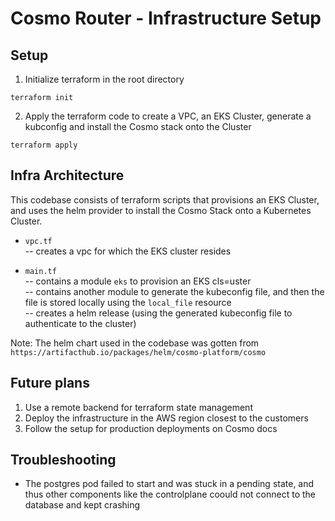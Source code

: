 # Cosmo Router - Infrastructure Setup

## Setup
1. Initialize terraform in the root directory
```
terraform init
```

2. Apply the terraform code to create a VPC, an EKS Cluster, generate a kubconfig and install the Cosmo stack onto the Cluster
```
terraform apply
```

## Infra Architecture
This codebase consists of terraform scripts that provisions an EKS Cluster, and uses the helm provider to install the Cosmo Stack onto a Kubernetes Cluster.

- `vpc.tf`  
-- creates a vpc for which the EKS cluster resides    

- `main.tf`  
-- contains a module `eks` to provision an EKS cls=uster     
-- contains another module to generate the kubeconfig file, and then the file is stored locally using the `local_file` resource     
-- creates a helm release (using the generated kubeconfig file to authenticate to the cluster)  

Note: The helm chart used in the codebase was gotten from `https://artifacthub.io/packages/helm/cosmo-platform/cosmo`

## Future plans
1. Use a remote backend for terraform state management
2. Deploy the infrastructure in the AWS region closest to the customers
2. Follow the setup for production deployments on Cosmo docs

## Troubleshooting
- The postgres pod failed to start and was stuck in a pending state, and thus other components like the controlplane coould not connect to the database and kept crashing